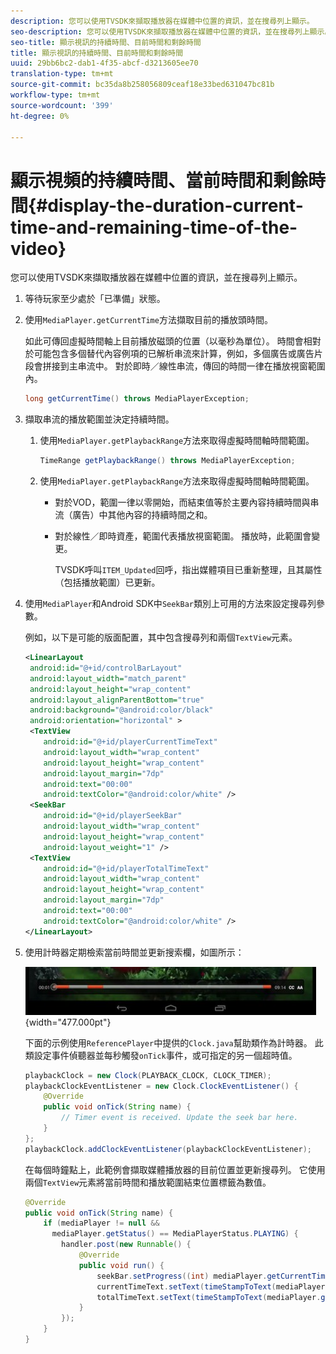 ```yaml
---
description: 您可以使用TVSDK來擷取播放器在媒體中位置的資訊，並在搜尋列上顯示。
seo-description: 您可以使用TVSDK來擷取播放器在媒體中位置的資訊，並在搜尋列上顯示。
seo-title: 顯示視訊的持續時間、目前時間和剩餘時間
title: 顯示視訊的持續時間、目前時間和剩餘時間
uuid: 29bb6bc2-dab1-4f35-abcf-d3213605ee70
translation-type: tm+mt
source-git-commit: bc35da8b258056809ceaf18e33bed631047bc81b
workflow-type: tm+mt
source-wordcount: '399'
ht-degree: 0%

---
```



# 顯示視頻的持續時間、當前時間和剩餘時間{#display-the-duration-current-time-and-remaining-time-of-the-video}

您可以使用TVSDK來擷取播放器在媒體中位置的資訊，並在搜尋列上顯示。

1. 等待玩家至少處於「已準備」狀態。
1. 使用`MediaPlayer.getCurrentTime`方法擷取目前的播放頭時間。

   如此可傳回虛擬時間軸上目前播放磁頭的位置（以毫秒為單位）。 時間會相對於可能包含多個替代內容例項的已解析串流來計算，例如，多個廣告或廣告片段會拼接到主串流中。 對於即時／線性串流，傳回的時間一律在播放視窗範圍內。

   ```java
   long getCurrentTime() throws MediaPlayerException;
   ```

1. 擷取串流的播放範圍並決定持續時間。
   1. 使用`MediaPlayer.getPlaybackRange`方法來取得虛擬時間軸時間範圍。

      ```java
      TimeRange getPlaybackRange() throws MediaPlayerException;
      ```

   1. 使用`MediaPlayer.getPlaybackRange`方法來取得虛擬時間軸時間範圍。

      * 對於VOD，範圍一律以零開始，而結束值等於主要內容持續時間與串流（廣告）中其他內容的持續時間之和。
      * 對於線性／即時資產，範圍代表播放視窗範圍。 播放時，此範圍會變更。

         TVSDK呼叫`ITEM_Updated`回呼，指出媒體項目已重新整理，且其屬性（包括播放範圍）已更新。

1. 使用`MediaPlayer`和Android SDK中`SeekBar`類別上可用的方法來設定搜尋列參數。

   例如，以下是可能的版面配置，其中包含搜尋列和兩個`TextView`元素。

   ```xml
   <LinearLayout 
    android:id="@+id/controlBarLayout" 
    android:layout_width="match_parent" 
    android:layout_height="wrap_content" 
    android:layout_alignParentBottom="true" 
    android:background="@android:color/black" 
    android:orientation="horizontal" > 
    <TextView 
       android:id="@+id/playerCurrentTimeText" 
       android:layout_width="wrap_content" 
       android:layout_height="wrap_content" 
       android:layout_margin="7dp" 
       android:text="00:00" 
       android:textColor="@android:color/white" /> 
    <SeekBar 
       android:id="@+id/playerSeekBar" 
       android:layout_width="wrap_content" 
       android:layout_height="wrap_content" 
       android:layout_weight="1" /> 
    <TextView 
       android:id="@+id/playerTotalTimeText" 
       android:layout_width="wrap_content" 
       android:layout_height="wrap_content" 
       android:layout_margin="7dp" 
       android:text="00:00" 
       android:textColor="@android:color/white" /> 
   </LinearLayout>
   ```

1. 使用計時器定期檢索當前時間並更新搜索欄，如圖所示：

   <!--<a id="fig_689CEDDD02094C0C8E91C5195F8EAD3F"></a>-->

   ![](assets/seek-bar.jpg){width=&quot;477.000pt&quot;}

   下面的示例使用`ReferencePlayer`中提供的`Clock.java`幫助類作為計時器。 此類設定事件偵聽器並每秒觸發`onTick`事件，或可指定的另一個超時值。

   ```java
   playbackClock = new Clock(PLAYBACK_CLOCK, CLOCK_TIMER); 
   playbackClockEventListener = new Clock.ClockEventListener() { 
       @Override 
       public void onTick(String name) { 
           // Timer event is received. Update the seek bar here. 
       } 
   }; 
   playbackClock.addClockEventListener(playbackClockEventListener);
   ```

   在每個時鐘點上，此範例會擷取媒體播放器的目前位置並更新搜尋列。 它使用兩個`TextView`元素將當前時間和播放範圍結束位置標籤為數值。

   ```java
   @Override 
   public void onTick(String name) { 
       if (mediaPlayer != null &&  
         mediaPlayer.getStatus() == MediaPlayerStatus.PLAYING) { 
           handler.post(new Runnable() { 
               @Override 
               public void run() { 
                   seekBar.setProgress((int) mediaPlayer.getCurrentTime()); 
                   currentTimeText.setText(timeStampToText(mediaPlayer.getCurrentTime())); 
                   totalTimeText.setText(timeStampToText(mediaPlayer.getPlaybackRange().getEnd())); 
               } 
           }); 
       } 
   } 
   ```
